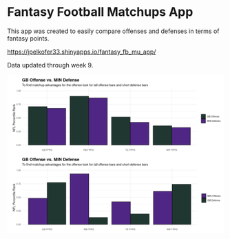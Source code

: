 # Fantasy Football Matchups App
This app was created to easily compare offenses and defenses in terms of fantasy points.

https://jpelkofer33.shinyapps.io/fantasy_fb_mu_app/

Data updated through week 9.

![Example](https://github.com/jpelkofer/fantasy_fb_mu_app/blob/master/app_image.PNG)
